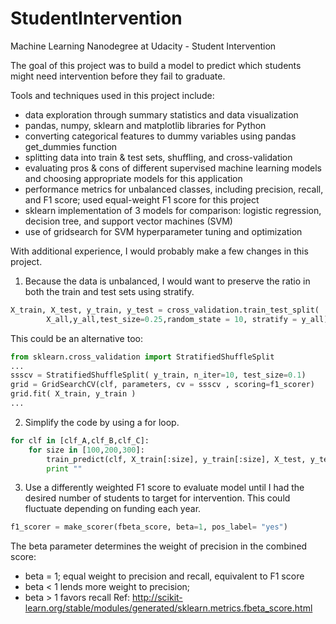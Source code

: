 # StudentIntervention
Machine Learning Nanodegree at Udacity - Student Intervention

The goal of this project was to build a model to predict which students might need intervention before they fail to graduate.

Tools and techniques used in this project include:

* data exploration through summary statistics and data visualization
* pandas, numpy, sklearn and matplotlib libraries for Python
* converting categorical features to dummy variables using pandas get_dummies function
* splitting data into train & test sets, shuffling, and cross-validation
* evaluating pros & cons of different supervised machine learning models and choosing appropriate models for this application
* performance metrics for unbalanced classes, including precision, recall, and F1 score; used equal-weight F1 score for this project
* sklearn implementation of 3 models for comparison: logistic regression, decision tree, and support vector machines (SVM)
* use of gridsearch for SVM hyperparameter tuning and optimization

With additional experience, I would probably make a few changes in this project.

1) Because the data is unbalanced, I would want to preserve the ratio in both the train and test sets using stratify.
```Python
X_train, X_test, y_train, y_test = cross_validation.train_test_split(
        X_all,y_all,test_size=0.25,random_state = 10, stratify = y_all)
```
This could be an alternative too:
```Python
from sklearn.cross_validation import StratifiedShuffleSplit
...
ssscv = StratifiedShuffleSplit( y_train, n_iter=10, test_size=0.1)
grid = GridSearchCV(clf, parameters, cv = ssscv , scoring=f1_scorer) 
grid.fit( X_train, y_train ) 
...
```

2) Simplify the code by using a for loop.
```Python
for clf in [clf_A,clf_B,clf_C]:
    for size in [100,200,300]:
        train_predict(clf, X_train[:size], y_train[:size], X_test, y_test)
        print ""
```

3) Use a differently weighted F1 score to evaluate model until I had the desired number of students to target for intervention. This could fluctuate depending on funding each year.
```Python
f1_scorer = make_scorer(fbeta_score, beta=1, pos_label= "yes")
```
The beta parameter determines the weight of precision in the combined score:
* beta = 1; equal weight to precision and recall, equivalent to F1 score
* beta < 1 lends more weight to precision;
* beta > 1 favors recall
Ref: http://scikit-learn.org/stable/modules/generated/sklearn.metrics.fbeta_score.html




